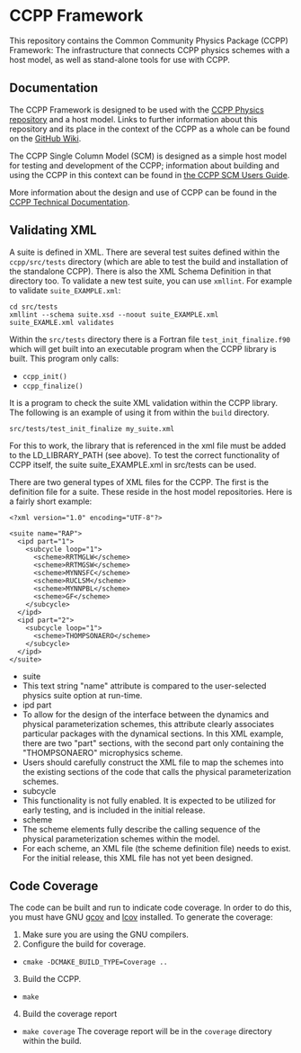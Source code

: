 # CCPP Framework

This repository contains the Common Community Physics Package (CCPP) Framework: The infrastructure that connects CCPP physics schemes with a host model, as well as stand-alone tools for use with CCPP.

## Documentation
The CCPP Framework is designed to be used with the [CCPP Physics repository](https://github.com/NCAR/ccpp-physics) and a host model. Links to further information about this repository and its place in the context of the CCPP as a whole can be found on the [GitHub Wiki](https://github.com/NCAR/ccpp-framework/wiki).

The CCPP Single Column Model (SCM) is designed as a simple host model for testing and development of the CCPP; information about building and using the CCPP in this context can be found in [the CCPP SCM Users Guide](https://dtcenter.org/sites/default/files/paragraph/scm-ccpp-guide-v5.0.0.pdf).

More information about the design and use of CCPP can be found in the [CCPP Technical Documentation](https://ccpp-techdoc.readthedocs.io/en/v5.0.0/).

## Validating XML
A suite is defined in XML. There are several test suites defined within
the `ccpp/src/tests` directory (which are able to test the build and
installation of the standalone CCPP). There is also the XML Schema
Definition in that directory too. To validate a new test suite, you can
use `xmllint`. For example to validate `suite_EXAMPLE.xml`:
~~~~{.sh}
cd src/tests
xmllint --schema suite.xsd --noout suite_EXAMPLE.xml
suite_EXAMLE.xml validates
~~~~

Within the `src/tests` directory there is a Fortran file
`test_init_finalize.f90` which will get built into an executable program
when the CCPP library is built. This program only calls:
  * `ccpp_init()`
  * `ccpp_finalize()`

It is a program to check the suite XML validation within the CCPP
library. The following is an example of using it from within the
`build` directory.
~~~~{.sh}
src/tests/test_init_finalize my_suite.xml
~~~~

For this to work, the library that is referenced in the xml file
must be added to the LD_LIBRARY_PATH (see above). To test the
correct functionality of CCPP itself, the suite suite_EXAMPLE.xml
in src/tests can be used.

There are two general types of XML files for the CCPP. The first is the
definition file for a suite. These reside in the host model repositories.
Here is a fairly short example:

~~~~{.xml}
<?xml version="1.0" encoding="UTF-8"?>

<suite name="RAP">
  <ipd part="1">
    <subcycle loop="1">
      <scheme>RRTMGLW</scheme>
      <scheme>RRTMGSW</scheme>
      <scheme>MYNNSFC</scheme>
      <scheme>RUCLSM</scheme>
      <scheme>MYNNPBL</scheme>
      <scheme>GF</scheme>
    </subcycle>
  </ipd>
  <ipd part="2">
    <subcycle loop="1">
      <scheme>THOMPSONAERO</scheme>
    </subcycle>
  </ipd>
</suite>
~~~~

*  suite
  * This text string "name" attribute is compared to the user-selected
  physics suite option at run-time.
*  ipd part
  * To allow for the design of the interface between the dynamics and
physical parameterization schemes, this attribute clearly associates particular
packages with the dynamical sections. In this XML example, there are two "part"
sections, with the second part only containing the "THOMPSONAERO" microphysics
scheme.
  * Users should carefully construct the XML file to map the schemes into the
existing sections of the code that calls the physical parameterization schemes.
*  subcycle
  * This functionality is not fully enabled. It is expected to be utilized for
early testing, and is included in the initial release.
*  scheme
  * The scheme elements fully describe the calling sequence of the physical
    parameterization schemes within the model.
  * For each scheme, an XML file (the scheme definition file) needs to exist.
    For the initial release, this XML file has not yet been designed.


## Code Coverage
The code can be built and run to indicate code coverage. In order to do
this, you must have GNU [gcov](https://gcc.gnu.org/onlinedocs/gcc/Gcov.html)
and [lcov](http://ltp.sourceforge.net/coverage/lcov.php) installed.
To generate the coverage:

1. Make sure you are using the GNU compilers.
2. Configure the build for coverage.
  * `cmake -DCMAKE_BUILD_TYPE=Coverage ..`
3. Build the CCPP.
  * `make`
4. Build the coverage report
  * `make coverage`
The coverage report will be in the `coverage` directory within the build.
